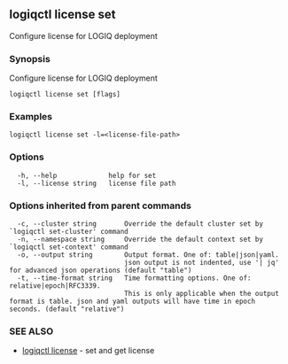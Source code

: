 ## logiqctl license set

Configure license for LOGIQ deployment

### Synopsis

Configure license for LOGIQ deployment

```
logiqctl license set [flags]
```

### Examples

```
logiqctl license set -l=<license-file-path>
```

### Options

```
  -h, --help             help for set
  -l, --license string   license file path
```

### Options inherited from parent commands

```
  -c, --cluster string       Override the default cluster set by `logiqctl set-cluster' command
  -n, --namespace string     Override the default context set by `logiqctl set-context' command
  -o, --output string        Output format. One of: table|json|yaml. 
                             json output is not indented, use '| jq' for advanced json operations (default "table")
  -t, --time-format string   Time formatting options. One of: relative|epoch|RFC3339. 
                             This is only applicable when the output format is table. json and yaml outputs will have time in epoch seconds. (default "relative")
```

### SEE ALSO

* [logiqctl license](logiqctl_license.md)	 - set and get license

